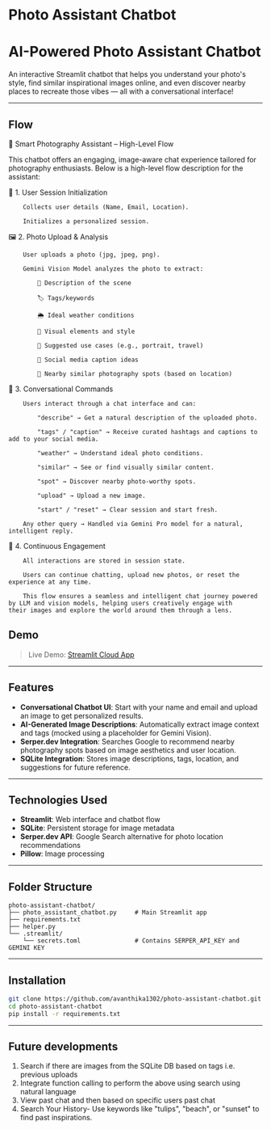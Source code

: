 # Photo Assistant Chatbot
# AI-Powered Photo Assistant Chatbot

An interactive Streamlit chatbot that helps you understand your photo's style, find similar inspirational images online, and even discover nearby places to recreate those vibes — all with a conversational interface!

---
## Flow

🧠 Smart Photography Assistant – High-Level Flow

This chatbot offers an engaging, image-aware chat experience tailored for photography enthusiasts. Below is a high-level flow description for the assistant:

🌟 1. User Session Initialization

        Collects user details (Name, Email, Location).

        Initializes a personalized session.

🖼️ 2. Photo Upload & Analysis

        User uploads a photo (jpg, jpeg, png).

        Gemini Vision Model analyzes the photo to extract:

            📜 Description of the scene
    
            🏷️ Tags/keywords
    
            🌦️ Ideal weather conditions
    
            🎨 Visual elements and style
    
            🧭 Suggested use cases (e.g., portrait, travel)
    
            📝 Social media caption ideas
    
            📍 Nearby similar photography spots (based on location)

💬 3. Conversational Commands

        Users interact through a chat interface and can:

            "describe" → Get a natural description of the uploaded photo.
    
            "tags" / "caption" → Receive curated hashtags and captions to add to your social media.
    
            "weather" → Understand ideal photo conditions.
    
            "similar" → See or find visually similar content.
    
            "spot" → Discover nearby photo-worthy spots.
    
            "upload" → Upload a new image.
    
            "start" / "reset" → Clear session and start fresh.

        Any other query → Handled via Gemini Pro model for a natural, intelligent reply.

🔄 4. Continuous Engagement

        All interactions are stored in session state.

        Users can continue chatting, upload new photos, or reset the experience at any time.

        This flow ensures a seamless and intelligent chat journey powered by LLM and vision models, helping users creatively engage with           their images and explore the world around them through a lens.

## Demo

> Live Demo: [Streamlit Cloud App]([https://photo-assistant-chatbot.streamlit.app/])

---

## Features

- **Conversational Chatbot UI**: Start with your name and email and upload an image to get personalized results.
- **AI-Generated Image Descriptions**: Automatically extract image context and tags (mocked using a placeholder for Gemini Vision).
- **Serper.dev Integration**: Searches Google to recommend nearby photography spots based on image aesthetics and user location.
- **SQLite Integration**: Stores image descriptions, tags, location, and suggestions for future reference.

---

## Technologies Used

- **Streamlit**: Web interface and chatbot flow
- **SQLite**: Persistent storage for image metadata
- **Serper.dev API**: Google Search alternative for photo location recommendations
- **Pillow**: Image processing

---
## Folder Structure
```text
photo-assistant-chatbot/
├── photo_assistant_chatbot.py     # Main Streamlit app
├── requirements.txt
├── helper.py
└── .streamlit/
    └── secrets.toml               # Contains SERPER_API_KEY and GEMINI KEY
```

---
## Installation

```bash
git clone https://github.com/avanthika1302/photo-assistant-chatbot.git
cd photo-assistant-chatbot
pip install -r requirements.txt
```
---
## Future developments

1. Search if there are images from the SQLite DB based on tags i.e. previous uploads
2. Integrate function calling to perform the above using search using natural language
3. View past chat and then based on specific users past chat
4. Search Your History- Use keywords like "tulips", "beach", or "sunset" to find past inspirations.

